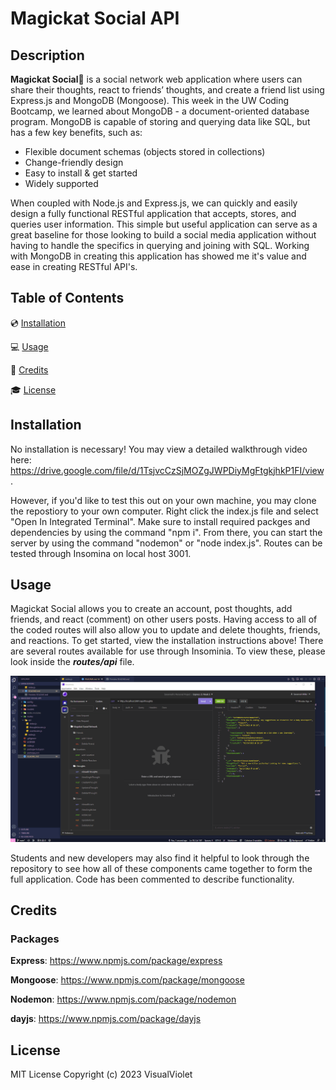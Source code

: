 # Magickat Social API

## Description
**Magickat Social**🔮 is a social network web application where users can share their thoughts, react to friends’ thoughts, and create a friend list using Express.js and MongoDB (Mongoose). This week in the UW Coding Bootcamp, we learned about MongoDB - a document-oriented database program. MongoDB is capable of storing and querying data like SQL, but has a few key benefits, such as:
- Flexible document schemas (objects stored in collections)
- Change-friendly design
- Easy to install & get started
- Widely supported

When coupled with Node.js and Express.js, we can quickly and easily design a fully functional RESTful application that accepts, stores, and queries user information. This simple but useful application can serve as a great baseline for those looking to build a social media application without having to handle the specifics in querying and joining with SQL. Working with MongoDB in creating this application has showed me it's value and ease in creating RESTful API's.
## Table of Contents

💿 [Installation](#installation)

💻 [Usage](#usage)

🎥 [Credits](#credits)

🎓 [License](#license)

## Installation

No installation is necessary! You may view a detailed walkthrough video here: https://drive.google.com/file/d/1TsjvcCzSjMOZgJWPDiyMgFtgkjhkP1FI/view.

However, if you'd like to test this out on your own machine, you may clone the repostiory to your own computer. Right click the index.js file and select "Open In Integrated Terminal". Make sure to install required packges and dependencies by using the command "npm i". From there, you can start the server by using the command "nodemon" or "node index.js". Routes can be tested through Insomina on local host 3001.

## Usage

Magickat Social allows you to create an account, post thoughts, add friends, and react (comment) on other users posts. Having access to all of the coded routes will also allow you to update and delete thoughts, friends, and reactions. To get started, view the installation instructions above! There are several routes available for use through Insominia. To view these, please look inside the ***routes/api*** file. 

![magickat insomnia demo](https://github.com/VisualViolet/magickat-social-api/blob/main/public/images/magickat-insomnia-demo.gif)

Students and new developers may also find it helpful to look through the repository to see how all of these components came together to form the full application. Code has been commented to describe functionality.

## Credits

### Packages

**Express**: https://www.npmjs.com/package/express

**Mongoose**: https://www.npmjs.com/package/mongoose

**Nodemon**: https://www.npmjs.com/package/nodemon

**dayjs**: https://www.npmjs.com/package/dayjs

## License

MIT License Copyright (c) 2023 VisualViolet
